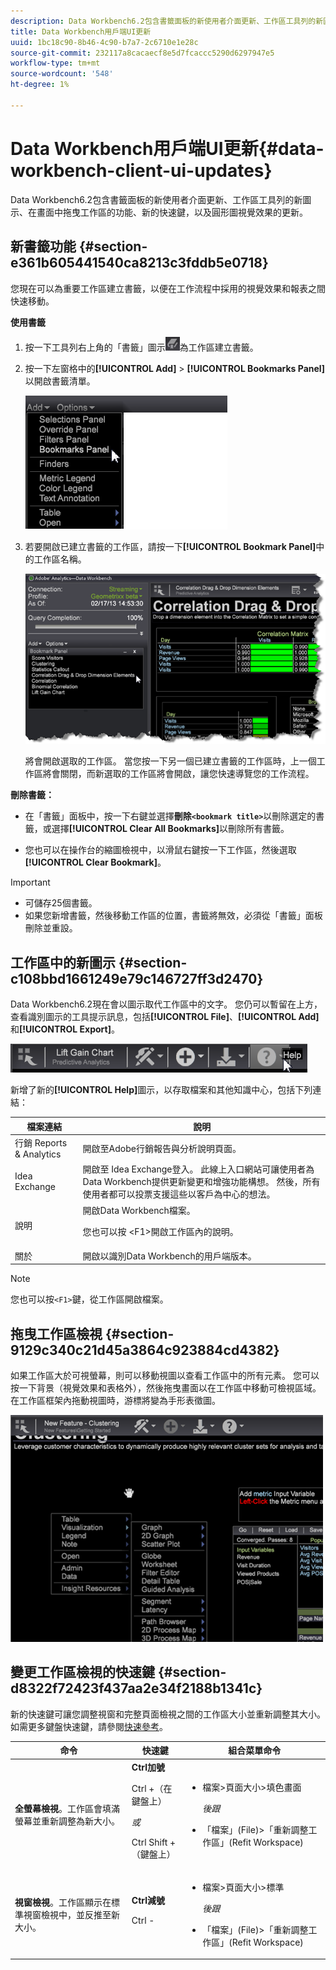 ```yaml
---
description: Data Workbench6.2包含書籤面板的新使用者介面更新、工作區工具列的新圖示、在畫面中拖曳工作區的功能、新的快速鍵，以及圓形圖視覺效果的更新。
title: Data Workbench用戶端UI更新
uuid: 1bc18c90-8b46-4c90-b7a7-2c6710e1e28c
source-git-commit: 232117a8cacaecf8e5d7fcaccc5290d6297947e5
workflow-type: tm+mt
source-wordcount: '548'
ht-degree: 1%

---
```



# Data Workbench用戶端UI更新{#data-workbench-client-ui-updates}

Data Workbench6.2包含書籤面板的新使用者介面更新、工作區工具列的新圖示、在畫面中拖曳工作區的功能、新的快速鍵，以及圓形圖視覺效果的更新。

## 新書籤功能 {#section-e361b605441540ca8213c3fddb5e0718}

您現在可以為重要工作區建立書籤，以便在工作流程中採用的視覺效果和報表之間快速移動。

**使用書籤**

1. 按一下工具列右上角的「書籤」圖示![](assets/bookmark_icon.png)為工作區建立書籤。
1. 按一下左窗格中的&#x200B;**[!UICONTROL Add]** > **[!UICONTROL Bookmarks Panel]**&#x200B;以開啟書籤清單。

   ![](assets/bookmarks_panel.png)

1. 若要開啟已建立書籤的工作區，請按一下&#x200B;**[!UICONTROL Bookmark Panel]**&#x200B;中的工作區名稱。

   ![](assets/bookmarks_panel_left.png)

   將會開啟選取的工作區。 當您按一下另一個已建立書籤的工作區時，上一個工作區將會關閉，而新選取的工作區將會開啟，讓您快速導覽您的工作流程。

**刪除書籤：**

* 在「書籤」面板中，按一下右鍵並選擇&#x200B;**刪除`<bookmark title>`**&#x200B;以刪除選定的書籤，或選擇&#x200B;**[!UICONTROL Clear All Bookmarks]**&#x200B;以刪除所有書籤。

* 您也可以在操作台的縮圖檢視中，以滑鼠右鍵按一下工作區，然後選取&#x200B;**[!UICONTROL Clear Bookmark]**。

>[!IMPORTANT]
>
>* 可儲存25個書籤。
>* 如果您新增書籤，然後移動工作區的位置，書籤將無效，必須從「書籤」面板刪除並重設。

>


## 工作區中的新圖示 {#section-c108bbd1661249e79c146727ff3d2470}

Data Workbench6.2現在會以圖示取代工作區中的文字。 您仍可以暫留在上方，查看識別圖示的工具提示訊息，包括&#x200B;**[!UICONTROL File]**、**[!UICONTROL Add]**&#x200B;和&#x200B;**[!UICONTROL Export]**。

![](assets/new_icons.png)

新增了新的&#x200B;**[!UICONTROL Help]**&#x200B;圖示，以存取檔案和其他知識中心，包括下列連結：

<table id="table_64BBC67B1BB44B1197FF7E5E7B067696"> 
 <thead> 
  <tr> 
   <th colname="col1" class="entry"> 檔案連結 </th> 
   <th colname="col2" class="entry"> 說明 </th> 
  </tr>
 </thead>
 <tbody> 
  <tr> 
   <td colname="col1"> 行銷 Reports &amp; Analytics </td> 
   <td colname="col2">開啟至<span class="uicontrol">Adobe行銷報告與分析</span>說明頁面。 </td> 
  </tr> 
  <tr> 
   <td colname="col1"> Idea Exchange </td> 
   <td colname="col2">開啟至<span class="uicontrol"> Idea Exchange登入</span>。 此線上入口網站可讓使用者為Data Workbench提供更新變更和增強功能構想。 然後，所有使用者都可以投票支援這些以客戶為中心的想法。 </td> 
  </tr> 
  <tr> 
   <td colname="col1"> 說明 </td> 
   <td colname="col2">開啟<span class="uicontrol">Data Workbench檔案</span>。 <p>您也可以按<span class="uicontrol"> &lt;F1&gt;</span>開啟工作區內的說明。 </p> </td> 
  </tr> 
  <tr> 
   <td colname="col1"> 關於 </td> 
   <td colname="col2">開啟以識別Data Workbench的<span class="uicontrol">用戶端版本</span>。 </td> 
  </tr> 
 </tbody> 
</table>

>[!NOTE]
>
>您也可以按`<F1>`鍵，從工作區開啟檔案。

## 拖曳工作區檢視 {#section-9129c340c21d45a3864c923884cd4382}

如果工作區大於可視螢幕，則可以移動視圖以查看工作區中的所有元素。 您可以按一下背景（視覺效果和表格外），然後拖曳畫面以在工作區中移動可檢視區域。 在工作區框架內拖動視圖時，游標將變為手形表徵圖。

![](assets/drag_workspace.png)

## 變更工作區檢視的快速鍵 {#section-d8322f72423f437aa2e34f2188b1341c}

新的快速鍵可讓您調整視窗和完整頁面檢視之間的工作區大小並重新調整其大小。 如需更多鍵盤快速鍵，請參閱[快速參考](https://experienceleague.adobe.com/docs/data-workbench/using/client/visualizations/c-qk-ref.html)。

<table id="table_A01C514C99F043338D183A6839E03DEA"> 
 <thead> 
  <tr> 
   <th colname="col1" class="entry"> 命令 </th> 
   <th colname="col2" class="entry"> 快速鍵 </th> 
   <th colname="col3" class="entry"> 組合菜單命令 </th> 
  </tr>
 </thead>
 <tbody> 
  <tr> 
   <td colname="col1"><b>全螢幕檢視</b>。工作區會填滿螢幕並重新調整為新大小。 </td> 
   <td colname="col2"><b>Ctrl加號</b> <p>Ctrl +（在鍵盤上） </p> <p><i> 或 </i> </p> <p>Ctrl Shift +（鍵盤上） </p> </td> 
   <td colname="col3"> 
    <ul id="ul_C7C731B894D946D9916F50806F015857"> 
     <li id="li_452B4C119B1A40038A408CFFC53653A9">檔案&gt;頁面大小&gt;填色畫面 <p><i>後跟</i> </p> </li> 
     <li id="li_DE9B8B31B9F24A6AA68A1D0DB886B501">「檔案」(File)&gt;「重新調整工作區」(Refit Workspace) </li> 
    </ul> </td> 
  </tr> 
  <tr> 
   <td colname="col1"><b>視窗檢視</b>。工作區顯示在標準視窗檢視中，並反推至新大小。 </td> 
   <td colname="col2"><b>Ctrl減號</b> <p>Ctrl - </p> </td> 
   <td colname="col3"> 
    <ul id="ul_3474B9EFD69343C09BC84E485D896C28"> 
     <li id="li_820BAED76FF24A5785E6D89C5C692DD5">檔案&gt;頁面大小&gt;標準 <p><i>後跟</i> </p> </li> 
     <li id="li_337789F282CE4C2C990C67B115782454">「檔案」(File)&gt;「重新調整工作區」(Refit Workspace) </li> 
    </ul> </td> 
  </tr> 
 </tbody> 
</table>


